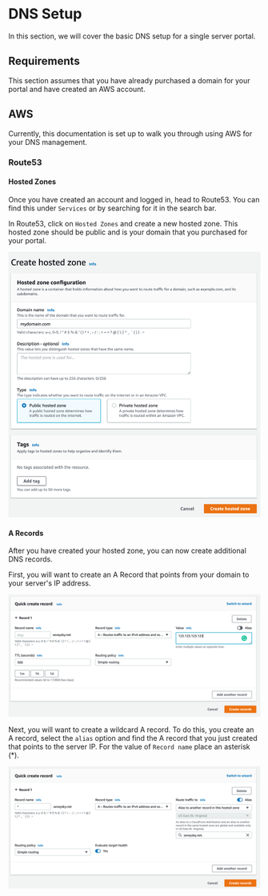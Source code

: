 # DNS Setup

In this section, we will cover the basic DNS setup for a single server portal.

## Requirements

This section assumes that you have already purchased a domain for your portal and have created an AWS account.

## AWS

Currently, this documentation is set up to walk you through using AWS for your DNS management.

### Route53

#### Hosted Zones

Once you have created an account and logged in, head to Route53. You can find this under `Services` or by searching for it in the search bar.

In Route53, click on `Hosted Zones` and create a new hosted zone. This hosted zone should be public and is your domain that you purchased for your portal.

![](<../../.gitbook/assets/Hosted Zone Creation.png>)

#### A Records

After you have created your hosted zone, you can now create additional DNS records.

First, you will want to create an A Record that points from your domain to your server's IP address.&#x20;

![](<../../.gitbook/assets/Route53 A record.png>)

Next, you will want to create a wildcard A record. To do this, you create an A record, select the `alias` option and find the A record that you just created that points to the server IP. For the value of `Record name` place an asterisk (\*).

![](<../../.gitbook/assets/Route53 Wildcard A record.png>)
